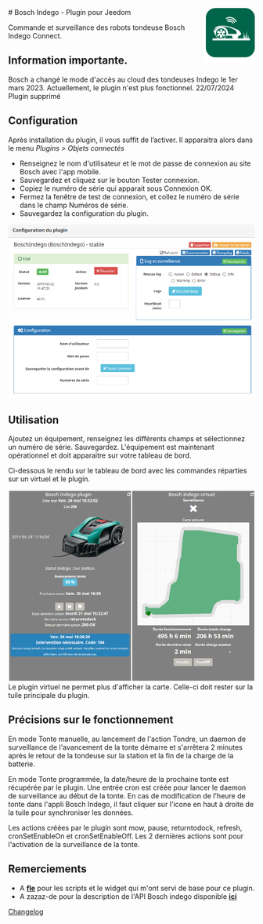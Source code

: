<img align="right" src="../images/BoschIndego_icon.png" width="100">
# Bosch Indego - Plugin pour Jeedom

Commande et surveillance des robots tondeuse Bosch Indego Connect.

## Information importante.
Bosch a changé le mode d'accès au cloud des tondeuses Indego le 1er mars 2023. Actuellement, le plugin n'est plus fonctionnel.
 22/07/2024 Plugin supprimé


## Configuration

Après installation du plugin, il vous suffit de l’activer.
Il apparaitra alors dans le menu *Plugins > Objets connectés*

- Renseignez le nom d'utilisateur et le mot de passe de connexion au site Bosch avec l'app mobile.
- Sauvegardez et cliquez sur le bouton Tester connexion.
- Copiez le numéro de série qui apparait sous Connexion OK.
- Fermez la fenêtre de test de connexion, et collez le numéro de série dans le champ Numéros de série.
- Sauvegardez la configuration du plugin.

<img src="../images/ConfigurationPlugin.PNG" width="550px">

## Utilisation

Ajoutez un équipement, renseignez les différents champs et sélectionnez un numéro de série. Sauvegardez. L'équipement est maintenant opérationnel et doit apparaitre sur votre tableau de bord.

Ci-dessous le rendu sur le tableau de bord avec les commandes réparties sur un virtuel et le plugin.

<img src="../images/BoschIndego_screenshot.PNG" width="550px">
Le plugin virtuel ne permet plus d'afficher la carte. Celle-ci doit rester sur la tuile principale du plugin.

## Précisions sur le fonctionnement

En mode Tonte manuelle, au lancement de l'action Tondre, un daemon de surveillance de l'avancement de la tonte démarre et s'arrêtera 2 minutes après le retour de la tondeuse sur la station et la fin de la charge de la batterie.

En mode Tonte programmée, la date/heure de la prochaine tonte est récupérée par le plugin. Une entrée cron est créée pour lancer le daemon de surveillance au début de la tonte. En cas de modification de l'heure de tonte dans l'appli Bosch Indego, il faut cliquer sur l'icone en haut à droite de la tuile pour synchroniser les données. 

Les actions créées par le plugin sont mow, pause, returntodock, refresh, cronSetEnableOn et cronSetEnableOff. Les 2 dernières actions sont pour l'activation de la surveillance de la tonte.

## Remerciements
- A [**fle**](https://community.jeedom.com/u/fle/summary) pour les scripts et le widget qui m'ont servi de base pour ce plugin.
- A zazaz-de pour la description de l'API Bosch indego disponible [**ici**](https://github.com/zazaz-de/iot-device-bosch-indego-controller/blob/master/PROTOCOL.md)

[Changelog](changelog.md)
